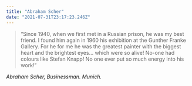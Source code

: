 ```yaml
---
title: "Abraham Scher"
date: "2021-07-31T23:17:23.246Z"
---
```


> “Since 1940, when we first met in a Russian prison, he was my best friend. I found him again in 1960 his exhibition at the Gunther Franke Gallery. For he for me he was the greatest painter with the biggest heart and the brightest eyes... which were so alive! No-one had colours like Stefan Knapp! No one ever put so much energy into his work!”

<cite>Abraham Scher, Businessman. Munich.</cite>
